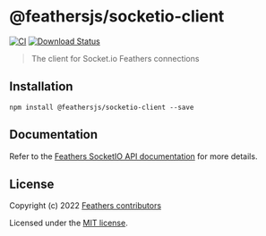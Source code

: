 # @feathersjs/socketio-client

[![CI](https://github.com/feathersjs/feathers/workflows/CI/badge.svg)](https://github.com/feathersjs/feathers/actions?query=workflow%3ACI)
[![Download Status](https://img.shields.io/npm/dm/@feathersjs/socketio-client.svg?style=flat-square)](https://www.npmjs.com/package/@feathersjs/socketio-client)

> The client for Socket.io Feathers connections

## Installation

```
npm install @feathersjs/socketio-client --save
```

## Documentation

Refer to the [Feathers SocketIO API documentation](https://docs.feathersjs.com/api/client/socketio.html) for more details.

## License

Copyright (c) 2022 [Feathers contributors](https://github.com/feathersjs/feathers/graphs/contributors)

Licensed under the [MIT license](LICENSE).
